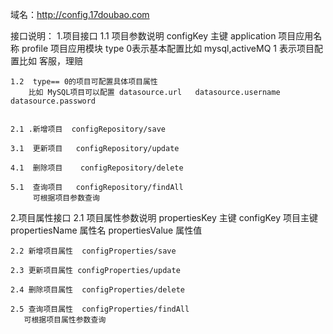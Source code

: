 域名：http://config.17doubao.com

接口说明：
  1.项目接口
    1.1 项目参数说明
       configKey  主键
       application 项目应用名称
       profile 项目应用模块
       type  0表示基本配置比如 mysql,activeMQ    1 表示项目配置比如 客服，理赔
       
    1.2  type== 0的项目可配置具体项目属性 
        比如 MySQL项目可以配置 datasource.url   datasource.username  datasource.password
    

    2.1 .新增项目  configRepository/save 
        
    3.1  更新项目   configRepository/update   
        
    4.1  删除项目    configRepository/delete     
    
    5.1  查询项目   configRepository/findAll
         可根据项目参数查询
         
    
  2.项目属性接口
    2.1 项目属性参数说明
       propertiesKey 主键
       configKey 项目主键
       propertiesName 属性名
       propertiesValue 属性值
       
    2.2 新增项目属性  configProperties/save    
    
    2.3 更新项目属性 configProperties/update
    
    2.4 删除项目属性  configProperties/delete
    
    2.5 查询项目属性  configProperties/findAll
       可根据项目属性参数查询
    



